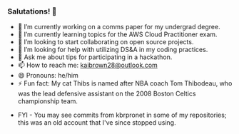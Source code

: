 ### Salutations! 👋



- 🔭 I’m currently working on a comms paper for my undergrad degree.
- 🌱 I’m currently learning topics for the AWS Cloud Practitioner exam.
- 👯 I’m looking to start collaborating on open source projects.
- 🤔 I’m looking for help with utilizing DS&A in my coding practices.
- 💬 Ask me about tips for participating in a hackathon.
- 📫 How to reach me: kaibrown28@outlook.com
- 😄 Pronouns: he/him
- ⚡ Fun fact: My cat Thibs is named after NBA coach Tom Thibodeau, who was the lead defensive assistant on the 2008 Boston Celtics championship team.

* FYI - You may see commits from kbrpronet in some of my repositories; this was an old account that I've since stopped using.
